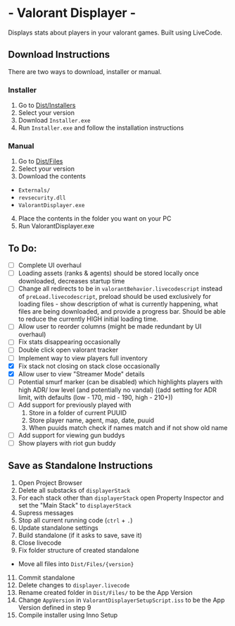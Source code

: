 # - Valorant Displayer -
Displays stats about players in your valorant games.
Built using LiveCode.

## Download Instructions
There are two ways to download, installer or manual.

### Installer
1. Go to [Dist/Installers](Dist/Installers)
2. Select your version
3. Download `Installer.exe`
4. Run `Installer.exe` and follow the installation instructions

### Manual
1. Go to [Dist/Files](Dist/Files)
2. Select your version
3. Download the contents
 * `Externals/`
 * `revsecurity.dll`
 * `ValorantDisplayer.exe`
4. Place the contents in the folder you want on your PC
5. Run ValorantDisplayer.exe

## To Do:
 - [ ] Complete UI overhaul
 - [ ] Loading assets (ranks & agents) should be stored locally once downloaded, decreases startup time
 - [ ] Change all redirects to be in `valorantBehavior.livecodescript` instead of `preLoad.livecodescript`, preload should be used exclusively for loading files - show description of what is currently happening, what files are being downloaded, and provide a progress bar. Should be able to reduce the currently HIGH initial loading time.
 - [ ] Allow user to reorder columns (might be made redundant by UI overhaul)
 - [ ] Fix stats disappearing occasionally
 - [ ] Double click open valorant tracker
 - [ ] Implement way to view players full inventory
 - [x] Fix stack not closing on stack close occasionally
 - [x] Allow user to view "Streamer Mode" details
 - [ ] Potential smurf marker (can be disabled) which highlights players with high ADR/ low level (and potentially no vandal) ((add setting for ADR limit, with defaults (low - 170, mid - 190, high - 210+))
 - [ ] Add support for previously played with
     1. Store in a folder of current PUUID
     2. Store player name, agent, map, date, puuid
     3. When puuids match check if names match and if not show old name
 - [ ] Add support for viewing gun buddys
 - [ ] Show players with riot gun buddy

## Save as Standalone Instructions
1. Open Project Browser
3. Delete all substacks of `displayerStack`
4. For each stack other than `displayerStack` open Property Inspector and set the "Main Stack" to `displayerStack`
5. Supress messages
6. Stop all current running code (`ctrl` + `.`)
7. Update standalone settings
8. Build standalone (if it asks to save, save it)
9. Close livecode
10. Fix folder structure of created standalone
 * Move all files into `Dist/Files/{version}`
11. Commit standalone
12. Delete changes to `displayer.livecode`
13. Rename created folder in `Dist/Files/` to be the App Version
14. Change `AppVersion` in `ValorantDisplayerSetupScript.iss` to be the App 
Version defined in step 9
15. Compile installer using Inno Setup
